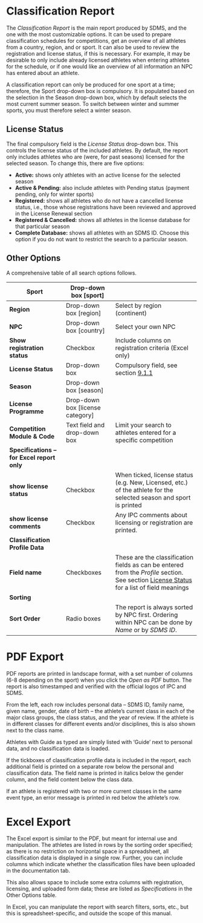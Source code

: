 # Classification Report

The *Classification Report* is the main report produced by SDMS, and the one with the most customizable options. It can be used to prepare classification schedules for competitions, get an overview of all athletes from a country, region, and or sport. It can also be used to review the registration and license status, if this is necessary. For example, it may be desirable to only include already licensed athletes when entering athletes for the schedule, or if one would like an overview of all information an NPC has entered about an athlete.

A classification report can only be produced for one sport at a time; therefore, the Sport drop-down box is compulsory. It is populated based on the selection in the Season drop-down box, which by default selects the most current summer season. To switch between winter and summer sports, you must therefore select a winter season.

## License Status

The final compulsory field is the *License Status* drop-down box. This controls the license status of the included athletes. By default, the report only includes athletes who are (were, for past seasons) licensed for the selected season. To change this, there are five options:
- **Active:** shows only athletes with an active license for the selected season
- **Active & Pending:** also include athletes with Pending status (payment pending, only for winter sports)
- **Registered:** shows all athletes who do not have a cancelled license status, i.e., those whose registrations have been reviewed and approved in the License Renewal section
- **Registered & Cancelled:** shows all athletes in the license database for that particular season
- **Complete Database:** shows all athletes with an SDMS ID. Choose this option if you do not want to restrict the search to a particular season.

## Other Options

A comprehensive table of all search options follows.

| **Sport**                                  | **Drop-down box [sport]**        |                                                                                                                                          |
| ------------------------------------------ | -------------------------------- | ---------------------------------------------------------------------------------------------------------------------------------------- |
| **Region**                                 | Drop-down box [region]           | Select by region (continent)                                                                                                             |
| **NPC**                                    | Drop-down box [country]          | Select your own NPC                                                                                                                      |
| **Show registration status**               | Checkbox                         | Include columns on registration criteria (Excel only)                                                                                    |
| **License Status**                         | Drop-down box                    | Compulsory field, see section [9.1.1](#license-status)                                                                                   |
| **Season**                                 | Drop-down box [season]           |                                                                                                                                          |
| **License Programme**                      | Drop-down box [license category] |                                                                                                                                          |
| **Competition Module & Code**              | Text field and drop-down box     | Limit your search to athletes entered for a specific competition                                                                         |
| **Specifications – for Excel report only** |                                  |                                                                                                                                          |
| **show license status**                    | Checkbox                         | When ticked, license status (e.g. New, Licensed, etc.) of the athlete for the selected season and sport is printed                       |
| **show license comments**                  | Checkbox                         | Any IPC comments about licensing or registration are printed.                                                                            |
| **Classification Profile Data**            |                                  |                                                                                                                                          |
| **Field name**                             | Checkboxes                       | These are the classification fields as can be entered from the *Profile* section. See section [License Status](#license-status) for a list of field meanings |
| **Sorting**                                |                                  |                                                                                                                                          |
| **Sort Order**                             | Radio boxes                      | The report is always sorted by NPC first. Ordering within NPC can be done by *Name* or by *SDMS ID*.                                     |

# PDF Export

PDF reports are printed in landscape format, with a set number of columns (6-8 depending on the sport) when you click the *Open as PDF* button. The report is also timestamped and verified with the official logos of IPC and SDMS.

From the left, each row includes personal data – SDMS ID, family name, given name, gender, date of birth – the athlete’s current class in each of the major class groups, the class status, and the year of review. If the athlete is in different classes for different events and/or disciplines, this is also shown next to the class name.

Athletes with Guide as typed are simply listed with ‘Guide’ next to personal data, and no classification data is loaded.

If the tickboxes of classification profile data is included in the report, each additional field is printed on a separate row below the personal and classification data. The field name is printed in italics below the gender column, and the field content below the class data.

If an athlete is registered with two or more current classes in the same event type, an error message is printed in red below the athlete’s row.

# Excel Export

The Excel export is similar to the PDF, but meant for internal use and manipulation. The athletes are listed in rows by the sorting order specified; as there is no restriction on horizontal space in a spreadsheet, all classification data is displayed in a single row. Further, you can include columns which indicate whether the classification files have been uploaded in the documentation tab.

This also allows space to include some extra columns with registration, licensing, and uploaded form data; these are listed as *Specifications* in the Other Options table.

In Excel, you can manipulate the report with search filters, sorts, etc., but this is spreadsheet-specific, and outside the scope of this manual.
